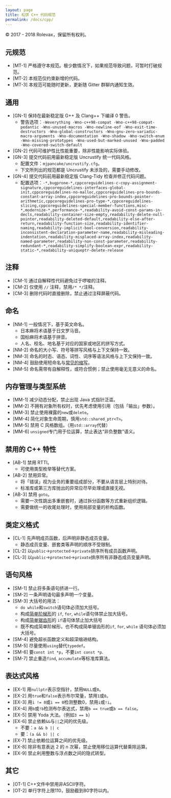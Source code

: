 ```yaml
---
layout: page
title: 松饼 C++ 代码规范
permalink: /docs/cpp/
---
```


© 2017 - 2018 Rolevax，保留所有权利。

## 元规范

- [MT-1] 严格遵守本规范。极少数情况下，如果规范导致问题，可暂时打破规范。
- [MT-2] 本规范仅约束新增的代码。
- [MT-3] 本规范可能随时更新，更新随 Gitter 群聊内通知生效。

## 通用

- [GN-1] 保持在最新稳定版 G++ 及 Clang++ 下编译 0 警告。
    - 警告选项：`-Weverything -Wno-c++98-compat -Wno-c++98-compat-pedantic -Wno-unused-macros -Wno-newline-eof -Wno-exit-time-destructors -Wno-global-constructors -Wno-gnu-zero-variadic-macro-arguments -Wno-documentation -Wno-shadow -Wno-switch-enum -Wno-missing-prototypes -Wno-used-but-marked-unused -Wno-padded -Wno-covered-switch-default`
- [GN-2] 代码可维护性比性能重要，除非性能影响实际体验。
- [GN-3] 提交代码前用最新稳定版 Uncrustify 统一代码风格。
    - 配置文件：`mjpancake/uncrustify.cfg`。
    - 下文所列出的规范都是 Uncrustify 未涉及的，需要手动修改。
- [GN-4] 提交代码前用最新稳定版 Clang-Tidy 检查并修正代码问题。
    - 配置选项：`-*,bugprone-*,cppcoreguidelines-c-copy-assignment-signature,cppcoreguidelines-interfaces-global-init,cppcoreguidelines-no-malloc,cppcoreguidelines-pro-bounds-constant-array-index,cppcoreguidelines-pro-bounds-pointer-arithmetic,cppcoreguidelines-pro-type-*,cppcoreguidelines-slicing,cppcoreguidelines-special-member-functions,misc-*,modernize-*,performance-*,readability-avoid-const-params-in-decls,readability-container-size-empty,readability-delete-null-pointer,readability-deleted-default,readability-else-after-return,readability-function-size,readability-identifier-naming,readability-implicit-bool-conversion,readability-inconsistent-declaration-parameter-name,readability-misleading-indentation,readability-misplaced-array-index,readability-named-parameter,readability-non-const-parameter,readability-redundant-*,readability-simplify-boolean-expr,readability-static-*,readability-uniqueptr-delete-release`

## 注释

- [CM-1] 通过自解释性代码避免过于啰唆的注释。
- [CM-2] 仅使用 `//` 注释，禁用`/* */`注释。
- [CM-3] 删除代码时直接删除，禁止通过注释屏蔽代码。

## 命名

- [NM-1] 一般情况下，基于英文命名。
    - 日本麻将术语基于日文罗马音。
    - 国标麻将术语基于拼音。
    - 人名、校名、地名基于对应的国家或地区的拼写方式。
- [NM-2] 命名的大小写、符号等拼写风格与上下文保持一致。
- [NM-3] 命名的时态、语态、词性、词序等语法风格与上下文保持一致。
- [NM-4] 鼓励使用短命名与[常见的缩写](/docs/abbr/)。
- [NM-5] 命名需带有自解释性，或符合惯例；禁止使用毫无无意义的命名。

## 内存管理与类型系统

- [MM-1] 减少动态分配，禁止出现 Java 式指针泛滥。
- [MM-2] 不拥有对象所有权时，优先考虑使用引用（包括「输出」参数）。
- [MM-3] 禁止使用裸露的`new`或`delete`。
- [MM-4] 简化对象生命周期，慎用`std::shared_ptr<T>`。
- [MM-5] 禁用 C 风格数组。（用`std::array`代替）
- [MM-6] `unsigned`专门用于位运算，禁止表达“非负整数”语义。

## 禁用的 C++ 特性

- [AB-1] 禁用 RTTI。
    - 可使用类型枚举等替代方案。
- [AB-2] 禁用异常。
    - 将「错误」视为业务的重要组成部分，不要从语言层上特别对待。
    - 标准库或第三方库抛出的异常应尽早处理或直接无视。
- [AB-3] 禁用 `goto`。
    - 需要一次性跳出多重嵌套时，通过拆分函数等方式重新组织逻辑。
    - 需要做统一的收尾处理时，使用局部变量的析构函数。

## 类定义格式

- [CL-1] 先声明成员函数，后声明非静态成员变量。
    - 静态成员变量、嵌套类等声明的顺序不受限制。
- [CL-2] 以`public`->`protected`->`private`排序所有成员函数声明。
- [CL-3] 以`public`->`protected`->`private`排序所有非静态成员变量声明。

## 语句风格

- [SM-1] 禁止将多条语句挤进一行。
- [SM-2] 一条声明语句最多声明一个变量。
- [SM-3] 大括号的用法：
    - `do while`和`switch`语句体必须加大括号。
    - 构成[简单阶梯形](/docs/cpp-note#stairs)的
      `if`, `for`, `while`语句体禁止加大括号。
    - 构成[简单锯齿形](/docs/cpp-note#stairs)的
      `if`语句体禁止加大括号
    - 既不构成简单阶梯形，也不构成简单锯齿形的`if`, `for`, `while`
      语句体必须加大括号。
- [SM-4] 避免超长函数定义和超深缩进结构。
- [SM-5] 尽量使用`using`替代`typedef`。
- [SM-6] 要`const int *p`，不要`int const *p`.
- [SM-7] 禁止重造`find`, `accumulate`等标准库算法。

## 表达式风格

- [EX-1] 用`nullptr`表示空指针，禁用`NULL`或`0`。
- [EX-2] 用`true`和`false`表示布尔常量，禁用`1`或`0`。
- [EX-3] 用`i != 0`或`i == 0`检测整数0，禁用`i`或`!i`。
- [EX-4] 用`b`或`!b`检测布尔表达式，禁用`b == true`或`b == false`。
- [EX-5] 禁用 Yoda 大法。（例如`3 == b`）
- [EX-6] 禁止依赖`&&`与`||`之间的优先级。
  - 不要：`a && b || c`
  - 要：`(a && b) || c`
- [EX-7] 禁止依赖位运算之间的优先级。
- [EX-8] 除非有意表达 2 的 n 次幂，禁止使用移位运算代替乘除运算。
- [EX-9] 禁止利用整数与浮点数之间的隐式转型。

## 其它

- [OT-1] C++文件中禁用非ASCII字符。
- [OT-2] 单行字符上限110，鼓励截到80字符以内。



